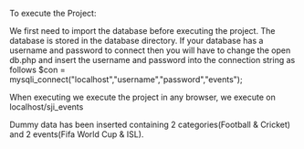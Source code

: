 To execute the Project:

We first need to import the database before executing the project.
The database is stored in the database directory.
If your database has a username and password to connect then you will have to change the open db.php and insert the username and password into the connection string as follows
$con = mysqli_connect("localhost","username","password","events"); 
 
When executing we execute the project in any browser, we execute on localhost/sji_events

Dummy data has been inserted containing 2 categories(Football & Cricket) and 2 events(Fifa World Cup & ISL).
